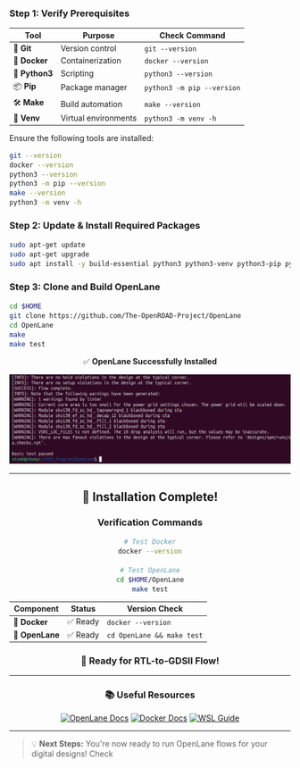 ### **Step 1: Verify Prerequisites**

<div align="center">

| Tool | Purpose | Check Command |
|------|---------|---------------|
| 🔧 **Git** | Version control | `git --version` |
| 🐳 **Docker** | Containerization | `docker --version` |
| 🐍 **Python3** | Scripting | `python3 --version` |
| 📦 **Pip** | Package manager | `python3 -m pip --version` |
| 🛠️ **Make** | Build automation | `make --version` |
| 🔧 **Venv** | Virtual environments | `python3 -m venv -h` |

</div>

Ensure the following tools are installed:
```bash
git --version
docker --version
python3 --version
python3 -m pip --version
make --version
python3 -m venv -h
```

### **Step 2: Update & Install Required Packages**
```bash
sudo apt-get update
sudo apt-get upgrade
sudo apt install -y build-essential python3 python3-venv python3-pip python3-tk curl make git
```

### **Step 3: Clone and Build OpenLane**
```bash
cd $HOME
git clone https://github.com/The-OpenROAD-Project/OpenLane
cd OpenLane
make
make test
```
<div align="center">

✅ **OpenLane Successfully Installed**

</div>

![OpenLANE Installation](Images/reference.png)

---

<div align="center">

## 🎉 **Installation Complete!**

### **Verification Commands**

```bash
# Test Docker
docker --version

# Test OpenLane
cd $HOME/OpenLane
make test
```

| Component | Status | Version Check |
|-----------|--------|---------------|
| 🐳 **Docker** | ✅ Ready | `docker --version` |
| 🧰 **OpenLane** | ✅ Ready | `cd OpenLane && make test` |

### 🚀 **Ready for RTL-to-GDSII Flow!**

</div>

---

<div align="center">

### 📚 **Useful Resources**

[![OpenLane Docs](https://img.shields.io/badge/OpenLane-Documentation-blue?style=flat-square)](https://openlane.readthedocs.io/)
[![Docker Docs](https://img.shields.io/badge/Docker-Documentation-blue?style=flat-square)](https://docs.docker.com/)
[![WSL Guide](https://img.shields.io/badge/WSL-Guide-green?style=flat-square)](https://docs.microsoft.com/en-us/windows/wsl/)

</div>

---

> 💡 **Next Steps:** You're now ready to run OpenLane flows for your digital designs! Check
